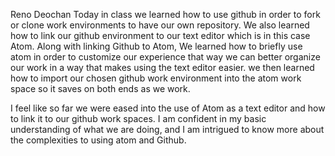 Reno Deochan
Today in class we learned how to use github in order to fork or clone work environments to have our own repository. We also learned how to link our github environment to our text editor which is in this case Atom. Along with linking Github to Atom, We learned how to briefly use atom in order to customize our experience that way we can better organize our work in a way that makes using the text editor easier. we then learned how to import our chosen github work environment into the atom work space so it saves on both ends as we work.

I feel like so far we were eased into the use of Atom as a text editor and how to link it to our github work spaces. I am confident in my basic understanding of what we are doing, and I am intrigued to know more about the complexities to using atom and Github.
